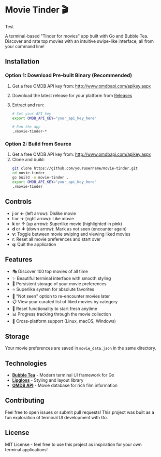 # Movie Tinder 🎬

Test

A terminal-based "Tinder for movies" app built with Go and Bubble Tea. Discover and rate top movies with an intuitive swipe-like interface, all from your command line!

## Installation

### Option 1: Download Pre-built Binary (Recommended)

1. Get a free OMDB API key from: http://www.omdbapi.com/apikey.aspx
2. Download the latest release for your platform from [Releases](../../releases)
3. Extract and run:

   ```bash
   # Set your API key
   export OMDB_API_KEY="your_api_key_here"

   # Run the app
   ./movie-tinder-*
   ```

### Option 2: Build from Source

1. Get a free OMDB API key from: http://www.omdbapi.com/apikey.aspx
2. Clone and build:
   ```bash
   git clone https://github.com/yourusername/movie-tinder.git
   cd movie-tinder
   go build -o movie-tinder .
   export OMDB_API_KEY="your_api_key_here"
   ./movie-tinder
   ```

## Controls

- **j** or **←** (left arrow): Dislike movie
- **l** or **→** (right arrow): Like movie
- **k** or **↑** (up arrow): Superlike movie (highlighted in pink)
- **d** or **↓** (down arrow): Mark as not seen (encounter again)
- **v**: Toggle between movie swiping and viewing liked movies
- **r**: Reset all movie preferences and start over
- **q**: Quit the application

## Features

- 🎭 Discover 100 top movies of all time
- ✨ Beautiful terminal interface with smooth styling
- 💾 Persistent storage of your movie preferences
- ⭐ Superlike system for absolute favorites
- 🔄 "Not seen" option to re-encounter movies later
- 📋 View your curated list of liked movies by category
- 🔄 Reset functionality to start fresh anytime
- 📊 Progress tracking through the movie collection
- 🚀 Cross-platform support (Linux, macOS, Windows)

## Storage

Your movie preferences are saved in `movie_data.json` in the same directory.

## Technologies

- **[Bubble Tea](https://github.com/charmbracelet/bubbletea)** - Modern terminal UI framework for Go
- **[Lipgloss](https://github.com/charmbracelet/lipgloss)** - Styling and layout library
- **[OMDB API](http://www.omdbapi.com/)** - Movie database for rich film information

## Contributing

Feel free to open issues or submit pull requests! This project was built as a fun exploration of terminal UI development with Go.

## License

MIT License - feel free to use this project as inspiration for your own terminal applications!

